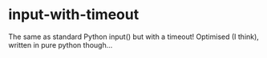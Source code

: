 # input-with-timeout
The same as standard Python input() but with a timeout!
Optimised (I think), written in pure python though...
